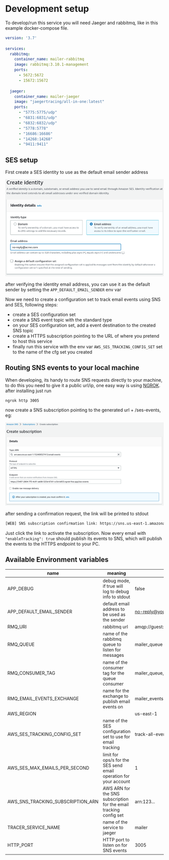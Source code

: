 # Development setup

To develop/run this service you will need Jaeger and rabbitmq, like in this example docker-compose file.

```yaml
version: '3.7'

services:
  rabbitmq:
    container_name: mailer-rabbitmq
    image: rabbitmq:3.10.1-management
    ports:
      - 5672:5672
      - 15672:15672

  jaeger:
    container_name: mailer-jaeger
    image: "jaegertracing/all-in-one:latest"
    ports:
      - "5775:5775/udp"
      - "6831:6831/udp"
      - "6832:6832/udp"
      - "5778:5778"
      - "16686:16686"
      - "14268:14268"
      - "9411:9411"
```

## SES setup

First create a SES identity to use as the default email sender address

![sender](./imgs/create-sender.png "sender")

after verifying the identity email address, you can use it as the default sender
by setting the `APP_DEFAULT_EMAIL_SENDER` env var

Now we need to create a configuration set to track email events using SNS and SES, following steps:

- create a SES configuration set
- create a SNS event topic with the standard type
- on your SES configuration set, add a event destination to the created SNS topic
- create a HTTPS subscription pointing to the URL of where you pretend to host this service
- finally run this service with the env var `AWS_SES_TRACKING_CONFIG_SET` set to the name of the cfg set you created


## Routing SNS events to your local machine

When developing, its handy to route SNS requests directly to your machine, to do this you need to give it
a public url/ip, one easy way is using [NGROK](https://ngrok.com/). after installing just run

```sh
ngrok http 3005
```

now create a SNS subscription pointing to the generated url + /ses-events, eg:

![subscription](./imgs/create-subscription.png "subscription")

after sending a confirmation request, the link will be printed to stdout

```sh
[WEB] SNS subscription confirmation link: https://sns.us-east-1.amazonaws.com/?Action=ConfirmSubscription&TopicArn=arn:aws:sns:...&Token=...
```

Just click the link to activate the subscription. Now every email with `"enableTracking": true` should publish its events to SNS, which
will publish the events to the HTTPS endpoint to your PC.

## Available Environment variables

|           name                    |                                    meaning                         | example                           |
|-----------------------------------|--------------------------------------------------------------------|-----------------------------------|
| APP_DEBUG                         | debug mode, if true will log to debug info to stdout               | false                             |
| APP_DEFAULT_EMAIL_SENDER          | default email address to be used as the sender                     | no-reply@your-company.com         |
| RMQ_URI                           | rabbitmq url                                                       | amqp://guest:guest@localhost:5672 |
| RMQ_QUEUE                         | name of the rabbitmq queue to listen for messages                  | mailer_queue                      |
| RMQ_CONSUMER_TAG                  | name of the consumer tag for the queue consumer                    | mailer_queue_consumer             |
| RMQ_EMAIL_EVENTS_EXCHANGE         | name for the exchange to publish email events on                   | mailer_events                     |
| AWS_REGION                        |                                                                    | us-east-1                         |
| AWS_SES_TRACKING_CONFIG_SET       | name of the SES configuration set to use for email tracking        | track-all-events                  |
| AWS_SES_MAX_EMAILS_PER_SECOND     | limit for ops/s for the SES send email operation for your account  | 1                                 |
| AWS_SNS_TRACKING_SUBSCRIPTION_ARN | AWS ARN for the SNS subscription for the email tracking config set | arn:123...                        |
| TRACER_SERVICE_NAME               | name of the service to jaeger                                      | mailer                            |
| HTTP_PORT                         | HTTP port to listen on for SNS events                              | 3005                              |
